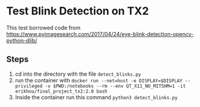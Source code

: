 # Test Blink Detection on TX2

This test borrowed code from https://www.pyimagesearch.com/2017/04/24/eye-blink-detection-opencv-python-dlib/

## Steps

1. cd into the directory with the file ```detect_blinks.py```
2. run the container with ```docker run --net=host -e DISPLAY=$DISPLAY --privileged -v $PWD:/notebooks --rm --env QT_X11_NO_MITSHM=1 -it erikhou/final_project_tx2:2.0 bash```
3. Inside the container run this command ```python3 detect_blinks.py```
